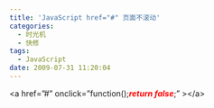 ```yaml
---
title: 'JavaScript href="#" 页面不滚动'
categories:
  - 时光机
  - 快修
tags:
  - JavaScript
date: 2009-07-31 11:20:04
---
```


&lt;a href=&#8221;#&#8221; onclick=&#8221;function();<span style="color: #ff0000;">_**return false**_</span>;&#8221; &gt;&lt;/a&gt;

